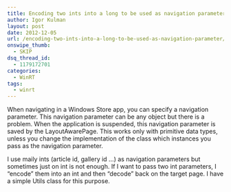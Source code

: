 ```yaml
---
title: Encoding two ints into a long to be used as navigation parameter
author: Igor Kulman
layout: post
date: 2012-12-05
url: /encoding-two-ints-into-a-long-to-be-used-as-navigation-parameter/
onswipe_thumb:
  - SKIP
dsq_thread_id:
  - 1179172701
categories:
  - WinRT
tags:
  - winrt
---
```

When navigating in a Windows Store app, you can specify a navigation parameter. This navigation parameter can be any object but there is a problem. When the application is suspended, this navigation parameter is saved by the LayoutAwarePage. This works only with primitive data types, unless you change the implementation of the class which instances you pass as the navigation parameter.

I use maily ints (article id, gallery id &#8230;) as navigation parameters but sometimes just on int is not enough. If I want to pass two int parameters, I &#8220;encode&#8221; them into an int and then &#8220;decode&#8221; back on the target page. I have a simple Utils class for this purpose.